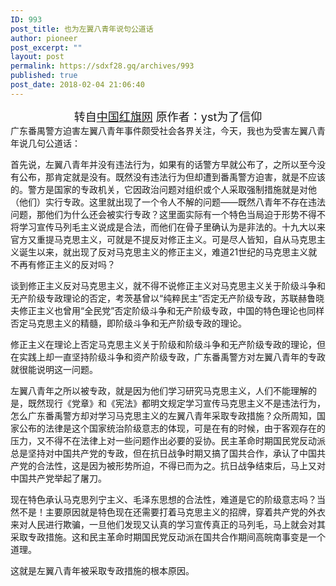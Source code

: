 ```yaml
---
ID: 993
post_title: 也为左翼八青年说句公道话
author: pioneer
post_excerpt: ""
layout: post
permalink: https://sdxf28.gq/archives/993
published: true
post_date: 2018-02-04 21:06:40
---
```

<div align="center"><span style="font-size: large;">转自<a href="http://www.by565.xyz/forum.php?mod=viewthread&amp;tid=61633" target="_blank" rel="noopener">中国红旗网</a> 原作者：yst为了信仰</span></div>
<div align="center"></div>
广东番禺警方迫害左翼八青年事件颇受社会各界关注，今天，我也为受害左翼八青年说几句公道话：

首先说，左翼八青年并没有违法行为，如果有的话警方早就公布了，之所以至今没有公布，那肯定就是没有。既然没有违法行为但却遭到番禹警方迫害，就是不应该的。警方是国家的专政机关，它因政治问题对组织或个人采取强制措施就是对他（他们）实行专政。这里就出现了一个令人不解的问题——既然八青年不存在违法问题，那他们为什么还会被实行专政？这里面实际有一个特色当局迫于形势不得不将学习宣传马列毛主义说成是合法，而他们在骨子里确认为是非法的。十九大以来官方又重提马克思主义，可就是不提反对修正主义。可是尽人皆知，自从马克思主义诞生以来，就出现了反对马克思主义的修正主义，难道21世纪的马克思主义就不再有修正主义的反对吗？

谈到修正主义反对马克思主义，就不得不说修正主义对马克思主义关于阶级斗争和无产阶级专政理论的否定，考茨基曾以“纯粹民主”否定无产阶级专政，苏联赫鲁晓夫修正主义也曾用“全民党”否定阶级斗争和无产阶级专政，中国的特色理论也同样否定马克思主义的精髓，即阶级斗争和无产阶级专政的理论。

修正主义在理论上否定马克思主义关于阶级和阶级斗争和无产阶级专政的理论，但在实践上却一直坚持阶级斗争和资产阶级专政，广东番禹警方对左翼八青年的专政就很能说明这一问题。

左翼八青年之所以被专政，就是因为他们学习研究马克思主义，人们不能理解的是，既然现行《党章》和《宪法》都明文规定学习宣传马克思主义不是违法行为，怎么广东番禹警方却对学习马克思主义的左翼八青年采取专政措施？众所周知，国家公布的法律是这个国家统治阶级意志的体现，可是在有的时候，由于客观存在的压力，又不得不在法律上对一些问题作出必要的妥协。民主革命时期国民党反动派总是坚持对中国共产党的专政，但在抗日战争时期又搞了国共合作，承认了中国共产党的合法性，这是因为被形势所迫，不得已而为之。抗日战争结束后，马上又对中国共产党举起了屠刀。

现在特色承认马克思列宁主义、毛泽东思想的合法性，难道是它的阶级意志吗？当然不是！主要原因就是特色现在还需要打着马克思主义的招牌，穿着共产党的外衣来对人民进行欺骗，一旦他们发现又认真的学习宣传真正的马列毛，马上就会对其采取专政措施。这和民主革命时期国民党反动派在国共合作期间高皖南事变是一个道理。

这就是左翼八青年被采取专政措施的根本原因。